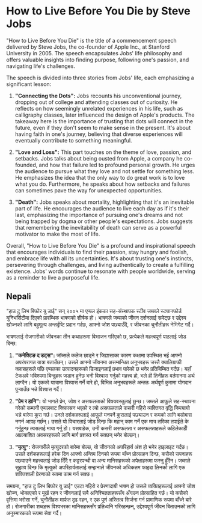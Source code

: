 # How to Live Before You Die by Steve Jobs

"How to Live Before You Die" is the title of a commencement speech delivered by Steve Jobs, the co-founder of Apple Inc., at Stanford University in 2005. The speech encapsulates Jobs' life philosophy and offers valuable insights into finding purpose, following one's passion, and navigating life's challenges.

The speech is divided into three stories from Jobs' life, each emphasizing a significant lesson:

1. **"Connecting the Dots":** Jobs recounts his unconventional journey, dropping out of college and attending classes out of curiosity. He reflects on how seemingly unrelated experiences in his life, such as calligraphy classes, later influenced the design of Apple's products. The takeaway here is the importance of trusting that dots will connect in the future, even if they don't seem to make sense in the present. It's about having faith in one's journey, believing that diverse experiences will eventually contribute to something meaningful.

2. **"Love and Loss":** This part touches on the theme of love, passion, and setbacks. Jobs talks about being ousted from Apple, a company he co-founded, and how that failure led to profound personal growth. He urges the audience to pursue what they love and not settle for something less. He emphasizes the idea that the only way to do great work is to love what you do. Furthermore, he speaks about how setbacks and failures can sometimes pave the way for unexpected opportunities.

3. **"Death":** Jobs speaks about mortality, highlighting that it's an inevitable part of life. He encourages the audience to live each day as if it's their last, emphasizing the importance of pursuing one's dreams and not being trapped by dogma or other people's expectations. Jobs suggests that remembering the inevitability of death can serve as a powerful motivator to make the most of life.

Overall, "How to Live Before You Die" is a profound and inspirational speech that encourages individuals to find their passion, stay hungry and foolish, and embrace life with all its uncertainties. It's about trusting one's instincts, persevering through challenges, and living authentically to create a fulfilling existence. Jobs' words continue to resonate with people worldwide, serving as a reminder to live a purposeful life.

## Nepali

"हाउ टु लिभ बिफोर यु डाई" सन् २००५ मा एप्पल इंकका सह-संस्थापक स्टीव जब्सले स्ट्यानफोर्ड युनिभर्सिटीमा दिएको प्रारम्भिक भाषणको शीर्षक हो। भाषणले जब्सको जीवन दर्शनलाई समेट्छ र उद्देश्य खोज्नको लागि बहुमूल्य अन्तर्दृष्टि प्रदान गर्दछ, आफ्नो जोश पछ्याउँदै, र जीवनका चुनौतीहरू नेभिगेट गर्दै।

भाषणलाई रोजगारीको जीवनका तीन कथाहरूमा विभाजन गरिएको छ, प्रत्येकले महत्त्वपूर्ण पाठलाई जोड दिन्छ:

1. **"कनेक्टिङ द डट्स":** जॉब्सले कलेज छाड्ने र जिज्ञासाका कारण कक्षामा उपस्थित भई आफ्नो अपरंपरागत यात्रा बताउँछन्। उसले आफ्नो जीवनमा असम्बन्धित अनुभवहरू जस्तै क्यालिग्राफी क्लासहरूले पछि एप्पलका उत्पादनहरूको डिजाइनलाई प्रभाव पारेको छ भनेर प्रतिबिम्बित गर्दछ। यहाँ टेकअवे भविश्यमा बिन्दुहरू जडान हुनेछ भनी विश्वास गर्नुको महत्त्व हो, भले ही तिनीहरू वर्तमानमा अर्थ लाग्दैन। यो एकको यात्रामा विश्वास गर्ने बारे हो, विभिन्न अनुभवहरूले अन्ततः अर्थपूर्ण कुरामा योगदान पुर्‍याउँछ भन्ने विश्वास गर्दै।

2. **"प्रेम र हानि":** यो भागले प्रेम, जोश र असफलताको विषयवस्तुलाई छुन्छ। जब्सले आफूले सह-स्थापना गरेको कम्पनी एप्पलबाट निष्कासन भएको र त्यो असफलताले कसरी गहिरो व्यक्तिगत वृद्धि निम्त्यायो भन्ने बारेमा कुरा गर्छ। उनले दर्शकहरूलाई आफूले मनपर्ने कुरालाई पछ्याउन र कमको लागि बसोबास नगर्न आग्रह गर्छन्। उसले यो विचारलाई जोड दिन्छ कि महान् काम गर्ने एक मात्र तरिका तपाईले के गर्नुहुन्छ त्यसलाई माया गर्नु हो। यसबाहेक, उनी कसरी असफलता र असफलताहरूले कहिलेकाहीँ अप्रत्याशित अवसरहरूको लागि मार्ग प्रशस्त गर्न सक्छन् भनेर बोल्छन्।

3. **"मृत्यु":** रोजगारीले मृत्युदरको बारेमा बोल्छ, यो जीवनको अपरिहार्य अंश हो भनेर हाइलाइट गर्दछ। उसले दर्शकहरूलाई हरेक दिन आफ्नो अन्तिम दिनको रूपमा बाँच्न प्रोत्साहन दिन्छ, कसैको सपनाहरू पछ्याउने महत्त्वलाई जोड दिँदै र कट्टरपन्थी वा अन्य मानिसहरूको अपेक्षाहरूमा फस्नु हुँदैन। जब्सले सुझाव दिन्छ कि मृत्युको अपरिहार्यतालाई सम्झनाले जीवनको अधिकतम फाइदा लिनको लागि एक शक्तिशाली प्रेरणाको रूपमा काम गर्न सक्छ।

समग्रमा, "हाउ टु लिभ बिफोर यु डाई" एउटा गहिरो र प्रेरणादायी भाषण हो जसले व्यक्तिहरूलाई आफ्नो जोश खोज्न, भोकाएको र मूर्ख रहन र जीवनलाई सबै अनिश्चितताहरूसँग अँगाल्न प्रोत्साहित गर्छ। यो कसैको वृत्तिमा भरोसा गर्ने, चुनौतीहरू मार्फत दृढ रहन, र एक पूर्ण अस्तित्व सिर्जना गर्न प्रामाणिक रूपमा बाँच्ने बारे हो। रोजगारीका शब्दहरू विश्वभरका मानिसहरूसँग प्रतिध्वनि गरिरहन्छन्, उद्देश्यपूर्ण जीवन बिताउनको लागि अनुस्मारकको रूपमा सेवा गर्दै।
